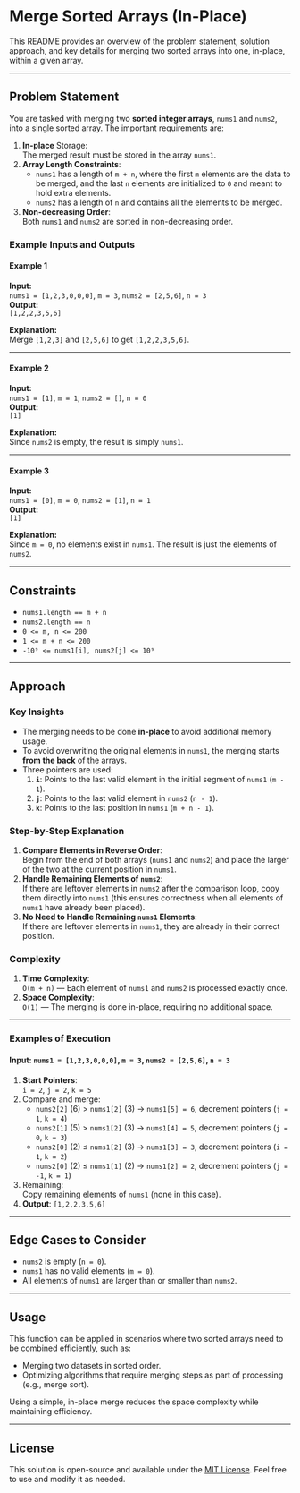 # Merge Sorted Arrays (In-Place)

This README provides an overview of the problem statement, solution approach, and key details for merging two sorted
arrays into one, in-place, within a given array.

---

## Problem Statement

You are tasked with merging two **sorted integer arrays**, `nums1` and `nums2`, into a single sorted array. The
important requirements are:

1. **In-place** Storage:  
   The merged result must be stored in the array `nums1`.
2. **Array Length Constraints**:
    - `nums1` has a length of `m + n`, where the first `m` elements are the data to be merged, and the last `n` elements
      are initialized to `0` and meant to hold extra elements.
    - `nums2` has a length of `n` and contains all the elements to be merged.
3. **Non-decreasing Order**:  
   Both `nums1` and `nums2` are sorted in non-decreasing order.

### Example Inputs and Outputs

#### Example 1

**Input:**  
`nums1 = [1,2,3,0,0,0]`, `m = 3`, `nums2 = [2,5,6]`, `n = 3`  
**Output:**  
`[1,2,2,3,5,6]`

**Explanation:**  
Merge `[1,2,3]` and `[2,5,6]` to get `[1,2,2,3,5,6]`.

---

#### Example 2

**Input:**  
`nums1 = [1]`, `m = 1`, `nums2 = []`, `n = 0`  
**Output:**  
`[1]`

**Explanation:**  
Since `nums2` is empty, the result is simply `nums1`.

---

#### Example 3

**Input:**  
`nums1 = [0]`, `m = 0`, `nums2 = [1]`, `n = 1`  
**Output:**  
`[1]`

**Explanation:**  
Since `m = 0`, no elements exist in `nums1`. The result is just the elements of `nums2`.

---

## Constraints

- `nums1.length == m + n`
- `nums2.length == n`
- `0 <= m, n <= 200`
- `1 <= m + n <= 200`
- `-10⁹ <= nums1[i], nums2[j] <= 10⁹`

---

## Approach

### Key Insights

- The merging needs to be done **in-place** to avoid additional memory usage.
- To avoid overwriting the original elements in `nums1`, the merging starts **from the back** of the arrays.
- Three pointers are used:
    1. **`i`**: Points to the last valid element in the initial segment of `nums1` (`m - 1`).
    2. **`j`**: Points to the last valid element in `nums2` (`n - 1`).
    3. **`k`**: Points to the last position in `nums1` (`m + n - 1`).

### Step-by-Step Explanation

1. **Compare Elements in Reverse Order**:  
   Begin from the end of both arrays (`nums1` and `nums2`) and place the larger of the two at the current position in
   `nums1`.
2. **Handle Remaining Elements of `nums2`**:  
   If there are leftover elements in `nums2` after the comparison loop, copy them directly into `nums1` (this ensures
   correctness when all elements of `nums1` have already been placed).
3. **No Need to Handle Remaining `nums1` Elements**:  
   If there are leftover elements in `nums1`, they are already in their correct position.

### Complexity

1. **Time Complexity**:  
   `O(m + n)` — Each element of `nums1` and `nums2` is processed exactly once.
2. **Space Complexity**:  
   `O(1)` — The merging is done in-place, requiring no additional space.

---

### Examples of Execution

#### Input: `nums1 = [1,2,3,0,0,0]`, `m = 3`, `nums2 = [2,5,6]`, `n = 3`

1. **Start Pointers**:  
   `i = 2`, `j = 2`, `k = 5`
2. Compare and merge:
    - `nums2[2]` (6) > `nums1[2]` (3) → `nums1[5] = 6`, decrement pointers (`j = 1`, `k = 4`)
    - `nums2[1]` (5) > `nums1[2]` (3) → `nums1[4] = 5`, decrement pointers (`j = 0`, `k = 3`)
    - `nums2[0]` (2) ≤ `nums1[2]` (3) → `nums1[3] = 3`, decrement pointers (`i = 1`, `k = 2`)
    - `nums2[0]` (2) ≤ `nums1[1]` (2) → `nums1[2] = 2`, decrement pointers (`j = -1`, `k = 1`)
3. Remaining:  
   Copy remaining elements of `nums1` (none in this case).
4. **Output**: `[1,2,2,3,5,6]`

---

## Edge Cases to Consider

- `nums2` is empty (`n = 0`).
- `nums1` has no valid elements (`m = 0`).
- All elements of `nums1` are larger than or smaller than `nums2`.

---

## Usage

This function can be applied in scenarios where two sorted arrays need to be combined efficiently, such as:

- Merging two datasets in sorted order.
- Optimizing algorithms that require merging steps as part of processing (e.g., merge sort).

Using a simple, in-place merge reduces the space complexity while maintaining efficiency.

--- 

## License

This solution is open-source and available under the [MIT License](LICENSE). Feel free to use and modify it as needed.
